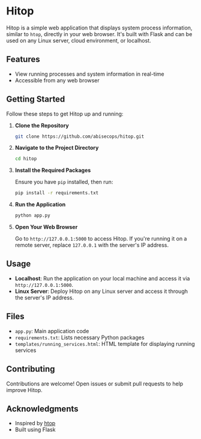 # Hitop

Hitop is a simple web application that displays system process information, similar to `htop`, directly in your web browser. It's built with Flask and can be used on any Linux server, cloud environment, or localhost.

## Features

- View running processes and system information in real-time
- Accessible from any web browser

## Getting Started

Follow these steps to get Hitop up and running:

1. **Clone the Repository**

    ```bash
    git clone https://github.com/abisecops/hitop.git
    ```

2. **Navigate to the Project Directory**

    ```bash
    cd hitop
    ```

3. **Install the Required Packages**

    Ensure you have `pip` installed, then run:

    ```bash
    pip install -r requirements.txt
    ```

4. **Run the Application**

    ```bash
    python app.py
    ```

5. **Open Your Web Browser**

    Go to `http://127.0.0.1:5000` to access Hitop. If you're running it on a remote server, replace `127.0.0.1` with the server's IP address.

## Usage

- **Localhost**: Run the application on your local machine and access it via `http://127.0.0.1:5000`.
- **Linux Server**: Deploy Hitop on any Linux server and access it through the server's IP address.

## Files

- `app.py`: Main application code
- `requirements.txt`: Lists necessary Python packages
- `templates/running_services.html`: HTML template for displaying running services

## Contributing

Contributions are welcome! Open issues or submit pull requests to help improve Hitop.

## Acknowledgments

- Inspired by [htop](https://htop.dev/)
- Built using Flask

